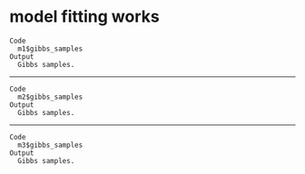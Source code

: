 # model fitting works

    Code
      m1$gibbs_samples
    Output
      Gibbs samples.

---

    Code
      m2$gibbs_samples
    Output
      Gibbs samples.

---

    Code
      m3$gibbs_samples
    Output
      Gibbs samples.

